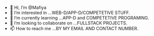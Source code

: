 - 👋 Hi, I’m @Mafiya
- 👀 I’m interested in ...WEB-D/APP-D/COMPETETIVE STUFF.
- 🌱 I’m currently learning ...APP-D and COMPETETIVE PROGRAMING.
- 💞️ I’m looking to collaborate on ...FULLSTACK PROJECTS.
- 📫 How to reach me ...BY MY EMAIL AND CONTACT NUMBER.

<!---
Mafiyak7/Mafiyak7 is a ✨ special ✨ repository because its `README.md` (this file) appears on your GitHub profile.
You can click the Preview link to take a look at your changes.
--->
